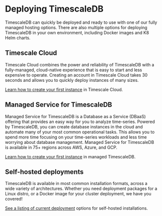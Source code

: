 # Deploying TimescaleDB

TimescaleDB can quickly be deployed and ready to use with one of our
fully managed hosting options. There are also multiple options for
deploying TimescaleDB in your own environment, including Docker images
and K8 Helm charts.

## Timescale Cloud

Timescale Cloud combines the power and reliability of TimescaleDB with a
fully-managed, cloud-native experience that is easy to start and less expensive
to operate. Creating an account in Timescale Cloud takes 30 seconds and allows
you to quickly deploy instances of many sizes.

[Learn how to create your first instance][timescale-cloud] in Timescale Cloud.


## Managed Service for TimescaleDB

Managed Service for TimescaleDB is a Database as a Service (DBaaS) offering that provides an easy
way for you to analyze time-series. Powered by TimescaleDB, you can create database
 instances in the cloud and automate many of your most common operational tasks.
 This allows you to spend more time focusing on your time-series workloads and less
 time worrying about database management. Managed Service for TimescaleDB is available in 75+
 regions across AWS, Azure, and GCP.

[Learn how to create your first instance][timescale-mst] in managed TimescaleDB.

## Self-hosted deployments

TimescaleDB is available in most common installation formats, across a wide
variety of architectures. Whether you need deployment packages for a Linux
distro, or a Docker image for your cluster deployment, we have you covered!

[See a listing of current deployment][self-hosted] options for self-hosted installations.


[timescale-cloud]: /how-to-guides/install-timescaledb/installation-cloud/
[timescale-mst]: /how-to-guides/install-timescaledb/installation-mst/
[self-hosted]: /how-to-guides/install-timescaledb/self-hosted/

